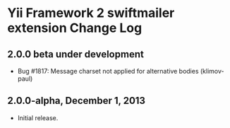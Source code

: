 Yii Framework 2 swiftmailer extension Change Log
================================================

2.0.0 beta under development
----------------------------

- Bug #1817: Message charset not applied for alternative bodies (klimov-paul)

2.0.0-alpha, December 1, 2013
-----------------------------

- Initial release.
